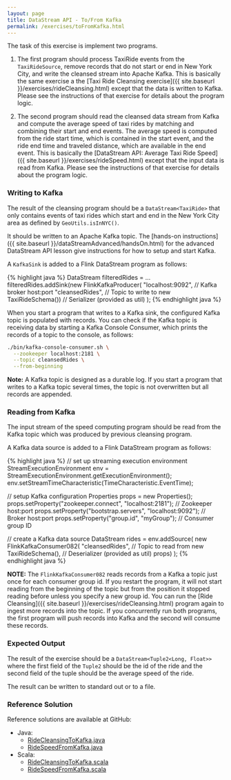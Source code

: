 ```yaml
---
layout: page
title: DataStream API - To/From Kafka
permalink: /exercises/toFromKafka.html
---
```


The task of this exercise is implement two programs. 

1. The first program should process TaxiRide events from the `TaxiRideSource`, remove records that do not start or end in New York City, and write the cleansed stream into Apache Kafka. This is basically the same exercise a the [Taxi Ride Cleansing exercise]({{ site.baseurl }}/exercises/rideCleansing.html) except that the data is written to Kafka. Please see the instructions of that exercise for details about the program logic.

2. The second program should read the cleansed data stream from Kafka and compute the average speed of taxi rides by matching and combining their start and end events. The average speed is computed from the ride start time, which is contained in the start event, and the ride end time and traveled distance, which are available in the end event. This is basically the [DataStream API: Average Taxi Ride Speed]({{ site.baseurl }}/exercises/rideSpeed.html) except that the input data is read from Kafka. Please see the instructions of that exercise for details about the program logic.

### Writing to Kafka

The result of the cleansing program should be a `DataStream<TaxiRide>` that only contains events of taxi rides which start and end in the New York City area as defined by `GeoUtils.isInNYC()`.

It should be written to an Apache Kafka topic. The [hands-on instructions]({{ site.baseurl }}/dataStreamAdvanced/handsOn.html) for the advanced DataStream API lesson give instructions for how to setup and start Kafka. 

A `KafkaSink` is added to a Flink DataStream program as follows:

{% highlight java %}
DataStream<TaxiRide> filteredRides = ...
filteredRides.addSink(new FlinkKafkaProducer<TaxiRide>(
        "localhost:9092",      // Kafka broker host:port
        "cleansedRides",       // Topic to write to
        new TaxiRideSchema())  // Serializer (provided as util)
);
{% endhighlight java %}

When you start a program that writes to a Kafka sink, the configured Kafka topic is populated with records. You can check if the Kafka topic is receiving data by starting a Kafka Console Consumer, which prints the records of a topic to the console, as follows:

~~~bash
./bin/kafka-console-consumer.sh \
  --zookeeper localhost:2181 \
  --topic cleansedRides \
  --from-beginning
~~~

**Note:** A Kafka topic is designed as a durable log. If you start a program that writes to a Kafka topic several times, the topic is not overwritten but all records are appended.

### Reading from Kafka

The input stream of the speed computing program should be read from the Kafka topic which was produced by previous cleansing program.

A Kafka data source is added to a Flink DataStream program as follows:

{% highlight java %}
// set up streaming execution environment
StreamExecutionEnvironment env = 
  StreamExecutionEnvironment.getExecutionEnvironment();
env.setStreamTimeCharacteristic(TimeCharacteristic.EventTime);

// setup Kafka configuration
Properties props = new Properties();
props.setProperty("zookeeper.connect", "localhost:2181"); // Zookeeper host:port
props.setProperty("bootstrap.servers", "localhost:9092"); // Broker host:port
props.setProperty("group.id", "myGroup");                 // Consumer group ID

// create a Kafka data source
DataStream<TaxiRide> rides = env.addSource(
  new FlinkKafkaConsumer082<TaxiRide>(
    "cleansedRides",                          // Topic to read from
    new TaxiRideSchema(),                     // Deserializer (provided as util)
    props)
  );
{% endhighlight java %}

**NOTE:** The `FlinkKafkaConsumer082` reads records from a Kafka a topic just once for each consumer group id. If you restart the program, it will not start reading from the beginning of the topic but from the position it stopped reading before unless you specify a new group id. You can run the [Ride Cleansing]({{ site.baseurl }}/exercises/rideCleansing.html) program again to ingest more records into the topic. If you concurrently run both programs, the first program will push records into Kafka and the second will consume these records.

### Expected Output

The result of the exercise should be a `DataStream<Tuple2<Long, Float>>` where the first field of the `Tuple2` should be the id of the ride and the second field of the tuple should be the average speed of the ride.

The result can be written to standard out or to a file.


### Reference Solution

Reference solutions are available at GitHub:

- Java: 
  - [RideCleansingToKafka.java](https://github.com/dataArtisans/flink-training-exercises/blob/master/src/main/java/com/dataartisans/flinktraining/exercises/datastream_java/kafka_inout/RideCleansingToKafka.java)
  - [RideSpeedFromKafka.java](https://github.com/dataArtisans/flink-training-exercises/blob/master/src/main/java/com/dataartisans/flinktraining/exercises/datastream_java/kafka_inout/RideSpeedFromKafka.java)
- Scala: 
  - [RideCleansingToKafka.scala](https://github.com/dataArtisans/flink-training-exercises/blob/master/src/main/scala/com/dataartisans/flinktraining/exercises/datastream_scala/kafka_inout/RideCleansingToKafka.scala)
  - [RideSpeedFromKafka.scala](https://github.com/dataArtisans/flink-training-exercises/blob/master/src/main/scala/com/dataartisans/flinktraining/exercises/datastream_scala/kafka_inout/RideSpeedFromKafka.scala)
